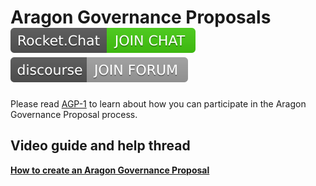 # Aragon Governance Proposals [![](images/rocketchat_badge.svg)](https://aragon.chat/channel/governance) [![](images/discourse_button.svg)](https://forum.aragon.org/tags/c/community/agp)

Please read [AGP-1](https://github.com/aragon/AGPs/blob/master/AGPs/AGP-1.md) to learn about how you can participate in the Aragon Governance Proposal process.

## Video guide and help thread
[**How to create an Aragon Governance Proposal**](https://forum.aragon.org/t/how-to-create-an-aragon-governance-proposal/374)
